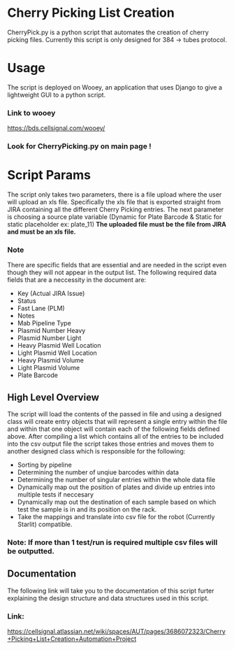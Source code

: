 # Cherry Picking List Creation 
CherryPick.py is a python script that automates the creation of cherry picking files. 
Currently this script is only designed for 384 -> tubes protocol. 

# Usage 
The script is deployed on Wooey, an application that uses Django to give a lightweight GUI to a python script. 

### Link to wooey
https://bds.cellsignal.com/wooey/
### **Look for CherryPicking.py on main page !**

# Script Params 
The script only takes two parameters, there is a file upload where the user will upload an xls file. Specifically the xls file that is exported
straight from JIRA containing all the different Cherry Picking entries. The next parameter is choosing a source plate variable (Dynamic for Plate Barcode & Static for static placeholder ex: plate_11) **The uploaded file must be the file from JIRA and must be an xls file.** 
### Note 
There are specific fields that are essential and are needed in the script even though they will not appear in the output list. The following required data fields that are a neccessity in the document are:
- Key (Actual JIRA Issue)
- Status 
- Fast Lane (PLM)
- Notes 
- Mab Pipeline Type
- Plasmid Number Heavy 
- Plasmid Number Light 
- Heavy Plasmid Well Location 
- Light Plasmid Well Location 
- Heavy Plasmid Volume 
- Light Plasmid Volume 
- Plate Barcode 


## High Level Overview 
The script will load the contents of the passed in file and using a designed class will create entry objects that will represent a single entry within the file and within that one object will contain each of the following fields defined above.
After compiling a list which contains all of the entries to be included into the csv output file the script takes those entries and moves them to another designed class which is responsible for the following:
- Sorting by pipeline
- Determining the number of unqiue barcodes within data 
- Determining the number of singular entries within the whole data file
- Dynamically map out the position of plates and divide up entries into multiple tests if neccesary 
- Dynamically map out the destination of each sample based on which test the sample is in and its position on the rack. 
- Take the mappings and translate into csv file for the robot (Currently Starlit) compatible. 
### Note: If more than 1 test/run is required multiple csv files will be outputted.

## Documentation
The following link will take you to the documentation of this script furter explaining the design structure and data structures used in this script. 
### Link:
https://cellsignal.atlassian.net/wiki/spaces/AUT/pages/3686072323/Cherry+Picking+List+Creation+Automation+Project


